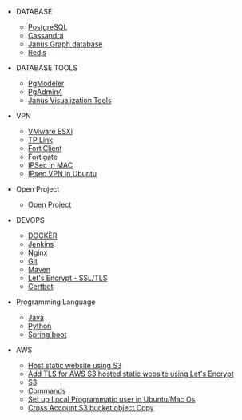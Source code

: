 * DATABASE
    * [PostgreSQL](PostgreSQL/postgresql.md)
    * [Cassandra](Cassandra/Installation.md)
    * [Janus Graph database](JanusGraph/Installation.md)
    * [Redis](redis/redis.md)

* DATABASE TOOLS
    * [PgModeler](pgmodeler/build_pgmodeler_from_source_mac.md)
    * [PgAdmin4](pgadmin4/install_pgadmin4_using_docker.md)
    * [Janus Visualization Tools](JanusGraph/Visualization%20Tool.md)

* VPN 
    * [VMware ESXi](VMware%20ESXi/Start%20VM's%20automatically%20during%20the%20boot.md)
    * [TP Link](Tp-Link%20VPN%20Router/Port%20Fowarding.md)
    * [FortiClient](Forticlient/Install_FortiClient_Ubuntu.md)
    * [Fortigate](Fortigate/Setup.png)
    * [IPSec in MAC](IP%20Sec%20VPN/VPN%20Connection%20without%20any%20client%20in%20MAC.md)
    * [IPsec VPN in Ubuntu](IP%20Sec%20VPN/Ipsec%20VPN%20in%20Ubuntu.md)

* Open Project
    * [Open Project](openProject/installation.md)

* DEVOPS
    * [DOCKER](docker/installtion_configuration.md)
    * [Jenkins](jenkin/installation.md)
    * [Nginx](Nginx/nginx.md)
    * [Git](git/commands.md)
    * [Maven](maven/upgrade_maven.md)
    * [Let's Encrypt - SSL/TLS](TLS/let's_encrypt.md)
    * [Certbot](TLS/certbot.md)

* Programming Language
    * [Java](Java/Installation.md)
    * [Python](python/installation.md)
    * [Spring boot](spring-boot-jar/Create%20linux%20process.md)

* AWS
    * [Host static website using S3](aws/host_static_website_using_s3.md)
    * [Add TLS for AWS S3 hosted static website using Let's Encrypt](aws/tls/create_cloud_front.md)
    * [S3](aws/S3)
    * [Commands](aws/S3/commands.md)
    * [Set up Local Programmatic user in Ubuntu/Mac Os](aws/S3/Set-up%20user%20in%20Ubuntu/Mac.md)
    * [Cross Account S3 bucket object Copy](aws/S3/Set-up%20user%20in%20Ubuntu/cross_account_S3_copy.md)
